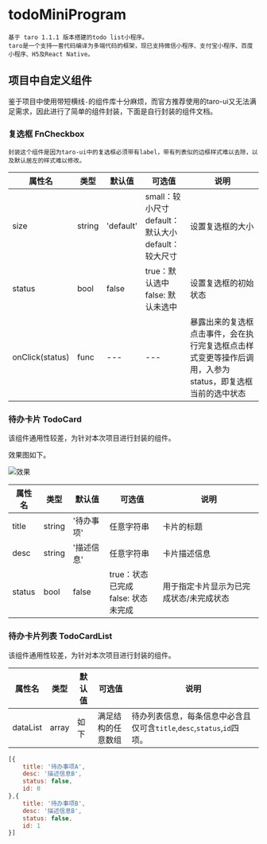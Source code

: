 # todoMiniProgram

    基于 taro 1.1.1 版本搭建的todo list小程序。
    taro是一个支持一套代码编译为多端代码的框架，现已支持微信小程序、支付宝小程序、百度小程序、H5及React Native。

## 项目中自定义组件

鉴于项目中使用带短横线`-`的组件库十分麻烦，而官方推荐使用的taro-ui又无法满足需求，因此进行了简单的组件封装，下面是自行封装的组件文档。

### 复选框 FnCheckbox

    封装这个组件是因为taro-ui中的复选框必须带有label，带有列表似的边框样式难以去除，以及默认居左的样式难以修改。

属性名 | 类型 | 默认值 | 可选值 | 说明
---|---|---|---|---
size | string | 'default' | small：较小尺寸<br/>default：默认大小<br/>default：较大尺寸<br/> | 设置复选框的大小
status | bool | false | true：默认选中<br>false: 默认未选中 | 设置复选框的初始状态
onClick(status) | func | --- | --- | 暴露出来的复选框点击事件，会在执行完复选框点击样式变更等操作后调用，入参为status，即复选框当前的选中状态

### 待办卡片 TodoCard

该组件通用性较差，为针对本次项目进行封装的组件。

效果图如下。

![效果](https://ws1.sinaimg.cn/large/006gU7ahly1fx0sc5uv7qj308d04at8m.jpg)

属性名 | 类型 | 默认值 | 可选值 | 说明
---|---|---|---|---
title | string | '待办事项' | 任意字符串 | 卡片的标题 
desc | string | '描述信息' | 任意字符串 | 卡片描述信息
status | bool | false | true：状态已完成<br>false: 状态未完成 | 用于指定卡片显示为已完成状态/未完成状态

### 待办卡片列表 TodoCardList

该组件通用性较差，为针对本次项目进行封装的组件。

属性名 | 类型 | 默认值 | 可选值 | 说明
---|---|---|---|---
dataList | array | 如下 | 满足结构的任意数组 | 待办列表信息，每条信息中必含且仅可含`title`,`desc`,`status`,`id`四项。 

```js
[{
    title: '待办事项A',
    desc: '描述信息B',
    status: false,
    id: 0
},{
    title: '待办事项B',
    desc: '描述信息B',
    status: false,
    id: 1
}]
```